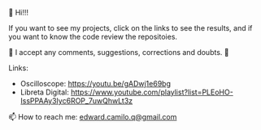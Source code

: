 👋 Hi!!!

If you want to see my projects, click on the links to see the results, and if you want to know the code review the repositoies.

🌱 I accept any comments, suggestions, corrections and doubts. 💬

Links:
- Oscilloscope: https://youtu.be/gADwj1e69bg
- Libreta Digital: https://www.youtube.com/playlist?list=PLEoHO-IssPPAAy3Iyc6ROP_7uwQhwLt3z

📫 How to reach me: edward.camilo.q@gmail.com
